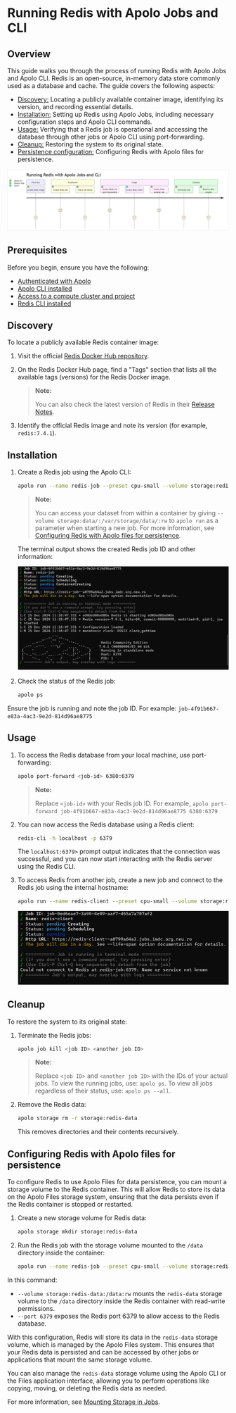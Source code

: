 # Running Redis with Apolo Jobs and CLI

## Overview

This guide walks you through the process of running Redis with Apolo Jobs and Apolo CLI. Redis is an open-source, in-memory data store commonly used as a database and cache. The guide covers the following aspects:

- [Discovery:](#discovery) Locating a publicly available container image, identifying its version, and recording essential details.
- [Installation:](#installation) Setting up Redis using Apolo Jobs, including necessary configuration steps and Apolo CLI commands.
- [Usage:](#usage) Verifying that a Redis job is operational and accessing the database through other jobs or Apolo CLI using port-forwarding.
- [Cleanup:](#cleanup) Restoring the system to its original state.
- [Persistence configuration:](#configuring-redis-with-apolo-files-for-persistence) Configuring Redis with Apolo files for persistence.

![User journey](img/user-journey.png)

## Prerequisites

Before you begin, ensure you have the following:

- [Authenticated with Apolo](https://docs.apolo.us/index/core/getting-started/sign-up-login)
- [Apolo CLI installed](https://docs.apolo.us/index/cli/installing)
- [Access to a compute cluster and project](https://docs.apolo.us/index/core/getting-started/organizations)
- [Redis CLI installed](https://redis.io/docs/latest/operate/oss_and_stack/install/install-redis/install-redis-on-windows/)

## Discovery

To locate a publicly available Redis container image:

1. Visit the official [Redis Docker Hub repository](https://hub.docker.com/_/redis).
1. On the Redis Docker Hub page, find a "Tags" section that lists all the available tags (versions) for the Redis Docker image.

    > **Note:**
    >
    > You can also check the latest version of Redis in their [Release Notes](https://github.com/redis/redis/releases).

1. Identify the official Redis image and note its version (for example, `redis:7.4.1`).

## Installation

1. Create a Redis job using the Apolo CLI:

    ```sh
    apolo run --name redis-job --preset cpu-small --volume storage:redis-data:/data:rw redis:7.4.1 -- --port 6379
    ```

    > **Note:**
    >
    > You can access your dataset from within a container by giving `--volume storage:data/:/var/storage/data/:rw` to `apolo run` as a parameter when starting a new job. For more information, see [Configuring Redis with Apolo files for persistence](#configuring-redis-with-apolo-files-for-persistence).

    The terminal output shows the created Redis job ID and other information:

    ![Redis job](img/redis-job.png)

1. Check the status of the Redis job:

    ```sh
    apolo ps
    ```

Ensure the job is running and note the job ID. For example: `job-4f91b667-e83a-4ac3-9e2d-814d96ae8775`

## Usage

1. To access the Redis database from your local machine, use port-forwarding:

    ```sh
    apolo port-forward <job-id> 6380:6379
    ```

    > **Note:**
    >
    > Replace `<job-id>` with your Redis job ID. For example, `apolo port-forward job-4f91b667-e83a-4ac3-9e2d-814d96ae8775 6380:6379`

1. You can now access the Redis database using a Redis client:

    ```sh
    redis-cli -h localhost -p 6379
    ```

    The `localhost:6379>` prompt output indicates that the connection was successful, and you can now start interacting with the Redis server using the Redis CLI.

1. To access Redis from another job, create a new job and connect to the Redis job using the internal hostname:

    ```sh
    apolo run --name redis-client --preset cpu-small --volume storage:redis-data:/data:rw redis:7.4.1 -- redis-cli -h redis-job -p 6379
    ```

    ![Access Redis from another job](img/new-redis-job.png)

## Cleanup

To restore the system to its original state:

1. Terminate the Redis jobs:

    ```sh
    apolo job kill <job ID> <another job ID>
    ```

    > **Note:**
    >
    > Replace `<job ID>` and `<another job ID>` with the IDs of your actual jobs. To view the running jobs, use: `apolo ps`. To view all jobs regardless of their status, use: `apolo ps --all`.

1. Remove the Redis data:

    ```sh
    apolo storage rm -r storage:redis-data
    ```

    This removes directories and their contents recursively.

## Configuring Redis with Apolo files for persistence

To configure Redis to use Apolo Files for data persistence, you can mount a storage volume to the Redis container. This will allow Redis to store its data on the Apolo Files storage system, ensuring that the data persists even if the Redis container is stopped or restarted.

1. Create a new storage volume for Redis data:

    ```sh
    apolo storage mkdir storage:redis-data
    ```

1. Run the Redis job with the storage volume mounted to the `/data` directory inside the container:

    ```sh
    apolo run --name redis-job --preset cpu-small --volume storage:redis-data:/data:rw redis:7.4.1 -- --port 6379
    ```

In this command:

- `--volume storage:redis-data:/data:rw` mounts the `redis-data` storage volume to the `/data` directory inside the Redis container with read-write permissions.
- `--port 6379` exposes the Redis port 6379 to allow access to the Redis database.

With this configuration, Redis will store its data in the `redis-data` storage volume, which is managed by the Apolo Files system. This ensures that your Redis data is persisted and can be accessed by other jobs or applications that mount the same storage volume.

You can also manage the `redis-data` storage volume using the Apolo CLI or the Files application interface, allowing you to perform operations like copying, moving, or deleting the Redis data as needed.

For more information, see [Mounting Storage in Jobs](https://docs.apolo.us/index/core/apps/pre-installed/files#mounting-storage-in-jobs).

